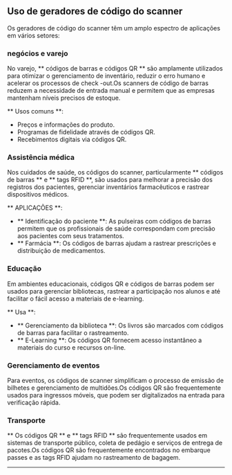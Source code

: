 ## Uso de geradores de código do scanner

Os geradores de código do scanner têm um amplo espectro de aplicações em vários setores:

### negócios e varejo
No varejo, ** códigos de barras e códigos QR ** são amplamente utilizados para otimizar o gerenciamento de inventário, reduzir o erro humano e acelerar os processos de check -out.Os scanners de código de barras reduzem a necessidade de entrada manual e permitem que as empresas mantenham níveis precisos de estoque.

** Usos comuns **:
- Preços e informações do produto.
- Programas de fidelidade através de códigos QR.
- Recebimentos digitais via códigos QR.

### Assistência médica
Nos cuidados de saúde, os códigos do scanner, particularmente ** códigos de barras ** e ** tags RFID **, são usados ​​para melhorar a precisão dos registros dos pacientes, gerenciar inventários farmacêuticos e rastrear dispositivos médicos.

** APLICAÇÕES **:
- ** Identificação do paciente **: As pulseiras com códigos de barras permitem que os profissionais de saúde correspondam com precisão aos pacientes com seus tratamentos.
- ** Farmácia **: Os códigos de barras ajudam a rastrear prescrições e distribuição de medicamentos.

### Educação
Em ambientes educacionais, códigos QR e códigos de barras podem ser usados ​​para gerenciar bibliotecas, rastrear a participação nos alunos e até facilitar o fácil acesso a materiais de e-learning.

** Usa **:
- ** Gerenciamento da biblioteca **: Os livros são marcados com códigos de barras para facilitar o rastreamento.
- ** E-Learning **: Os códigos QR fornecem acesso instantâneo a materiais do curso e recursos on-line.

### Gerenciamento de eventos
Para eventos, os códigos de scanner simplificam o processo de emissão de bilhetes e gerenciamento de multidões.Os códigos QR são frequentemente usados ​​para ingressos móveis, que podem ser digitalizados na entrada para verificação rápida.

### Transporte
** Os códigos QR ** e ** tags RFID ** são frequentemente usados ​​em sistemas de transporte público, coleta de pedágio e serviços de entrega de pacotes.Os códigos QR são frequentemente encontrados no embarque passes e as tags RFID ajudam no rastreamento de bagagem.

----